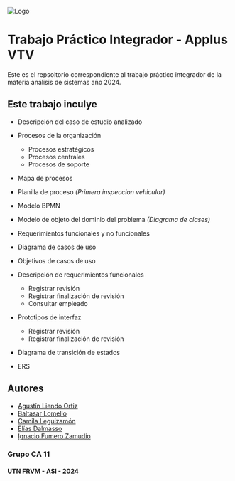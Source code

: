 
![Logo](https://ingreso.frvm.utn.edu.ar/static/img/logo_portada.png)


# Trabajo Práctico Integrador - Applus VTV

Este es el repsoitorio correspondiente al trabajo práctico integrador de la materia análisis de sistemas año 2024.



## Este trabajo inculye

- Descripción del caso de estudio analizado
- Procesos de la organización
    - Procesos estratégicos
    - Procesos centrales
    - Procesos de soporte

- Mapa de procesos
- Planilla de proceso _(Primera inspeccion vehicular)_
- Modelo BPMN
- Modelo de objeto del dominio del problema _(Diagrama de clases)_
- Requerimientos funcionales y no funcionales
- Diagrama de casos de uso
- Objetivos de casos de uso
- Descripción de requerimientos funcionales
    - Registrar revisión
    - Registrar finalización de revisión
    - Consultar empleado
- Prototipos de interfaz
    - Registrar revisión
    - Registrar finalización de revisión
- Diagrama de transición de estados
- ERS


## Autores

- [Agustín Liendo Ortiz](https://www.github.com/AgusLiendo)
- [Baltasar Lomello](https://www.github.com/Balti2003)
- [Camila Leguizamón](https://www.github.com/CamLeguizamon)
- [Elías Dalmasso](https://www.github.com/EliasDalmasso)
- [Ignacio Fumero Zamudio](https://www.github.com/Ignaciofumero)

### Grupo CA 11
#### UTN FRVM - ASI - 2024
